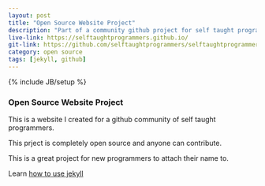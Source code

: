 ```yaml
---
layout: post
title: "Open Source Website Project"
description: "Part of a community github project for self taught programmers."
live-link: https://selftaughtprogrammers.github.io/
git-link: https://github.com/selftaughtprogrammers/selftaughtprogrammers.github.io
category: open source
tags: [jekyll, github]
---
```

{% include JB/setup %}

### Open Source Website Project

This is a website I created for a github community of self taught programmers.

This prject is completely open source and anyone can contribute.

This is a great project for new programmers to attach their name to.

Learn [how to use jekyll](https://selftaughtprogrammers.github.io/jekyll/2017/04/20/welcome-to-jekyll.html)
